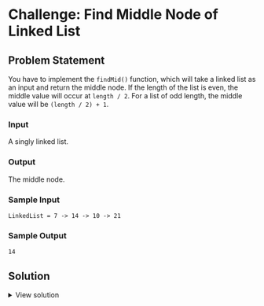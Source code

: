 # Challenge: Find Middle Node of Linked List

## Problem Statement

You have to implement the `findMid()` function, which will take a linked list as an input and return the middle node. If the length of the list is even, the middle value will occur at `length / 2`. For a list of odd length, the middle value will be `(length / 2) + 1`.

### Input

A singly linked list.

### Output

The middle node.

### Sample Input

```
LinkedList = 7 -> 14 -> 10 -> 21
```

### Sample Output

```
14
```

## Solution

<details>
<summary>View solution</summary>

```ts
// Time complexity: O(n)
function findMid<T>(list: SinglyLinkedList<T>) {
  let slowerNode = list.head;
  let fasterNode = list.head;

  if (slowerNode === null || fasterNode === null) return "Empty list";

  if (slowerNode.next === null) {
    return slowerNode;
  }

  while (
    slowerNode != null &&
    fasterNode.next != null &&
    fasterNode.next.next != null
  ) {
    slowerNode = slowerNode.next;
    fasterNode = fasterNode.next.next;
  }

  return slowerNode;
}
```

</details>
